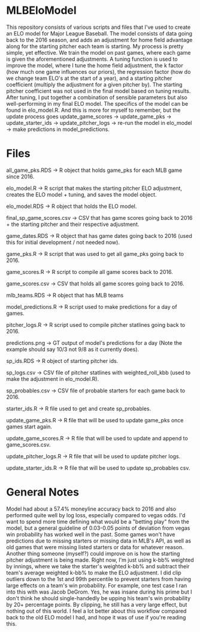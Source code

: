# MLBEloModel

This repository consists of various scripts and files that I've used to create an ELO model for Major League Baseball. The model consists of data going back to the 2016 season, and adds an adjustment for home field advantage along for the starting pitcher each team is starting. My process is pretty simple, yet effective. We train the model on past games, where each game is given the aforementioned adjustments. A tuning function is used to improve the model, where I tune the home field adjustment, the k factor (how much one game influences our priors), the regression factor (how do we change team ELO's at the start of a year), and a starting pitcher coefficient (multiply the adjustment for a given pitcher by). The starting pitcher coefficient was not used in the final model based on tuning results. After tuning, I put together a combination of sensible parameters but also well-performing in my final ELO model. The specifics of the model can be found in elo_model.R. And this is more for myself to remember, but the update process goes update_game_scores -> update_game_pks -> update_starter_ids -> update_pitcher_logs -> re-run the model in elo_model -> make predictions in model_predictions.

# Files
all_game_pks.RDS -> R object that holds game_pks for each MLB game since 2016.

elo_model.R -> R script that makes the starting pitcher ELO adjustment, creates the ELO model + tuning, and saves the model object.

elo_model.RDS -> R object that holds the ELO model.

final_sp_game_scores.csv -> CSV that has game scores going back to 2016 + the starting pitcher and their respective adjustment.

game_dates.RDS -> R object that has game dates going back to 2016 (used this for initial development / not needed now).

game_pks.R -> R script that was used to get all game_pks going back to 2016.

game_scores.R -> R script to compile all game scores back to 2016.

game_scores.csv -> CSV that holds all game scores going back to 2016.

mlb_teams.RDS -> R object that has MLB teams

model_predictions.R -> R script used to make predictions for a day of games.

pitcher_logs.R -> R script used to compile pitcher statlines going back to 2016.

predictions.png -> GT output of model's predictions for a day (Note the example should say 10/3 not 9/8 as it currently does).

sp_ids.RDS -> R object of starting pitcher ids.

sp_logs.csv -> CSV file of pitcher statlines with weighted_roll_kbb (used to make the adjustment in elo_model.R).

sp_probables.csv -> CSV file of probable starters for each game back to 2016.

starter_ids.R -> R file used to get and create sp_probables.

update_game_pks.R -> R file that will be used to update game_pks once games start again.

update_game_scores.R -> R file that will be used to update and append to game_scores.csv.

update_pitcher_logs.R -> R file that will be used to update pitcher logs.

update_starter_ids.R -> R file that will be used to update sp_probables csv.

# General Notes
Model had about a 57.4% moneyline accuracy back to 2016 and also performed quite well by log loss, especially compared to vegas odds. I'd want to spend more time defining what would be a "betting play" from the model, but a general guideline of 0.03-0.05 points of deviation from vegas win probability has worked well in the past. Some games won't have predictions due to missing starters or missing data in MLB's API, as well as old games that were missing listed starters or data for whatever reason. Another thing someone (myself?) could improve on is how the starting pitcher adjustment is being made. Right now, I'm just using k-bb% weighted by innings, where we take the starter's weighted k-bb% and subtract their team's average weighted k-bb% to make the ELO adjustment. I did clip outliers down to the 1st and 99th percentile to prevent starters from having large effects on a team's win probability. For example, one test case I ran into this with was Jacob DeGrom. Yes, he was insane during his prime but I don't think he should single-handedly be upping his team's win probability by 20+ percentage points. By clipping, he still has a very large effect, but nothing out of this world. I feel a lot better about this workflow compared back to the old ELO model I had, and hope it was of use if you're reading this.
